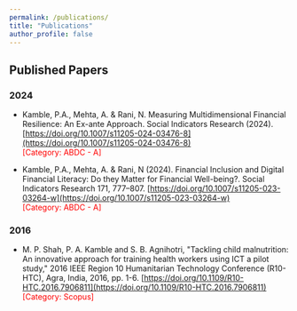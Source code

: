 ```yaml
---
permalink: /publications/
title: "Publications"
author_profile: false
---
```


## Published Papers

### 2024
- Kamble, P.A., Mehta, A. & Rani, N. Measuring Multidimensional Financial Resilience: An Ex-ante Approach. Social Indicators Research (2024). [https://doi.org/10.1007/s11205-024-03476-8](https://doi.org/10.1007/s11205-024-03476-8) \
<span style="color: red">[Category: ABDC - A]</span>

- Kamble, P.A., Mehta, A. & Rani, N (2024). Financial Inclusion and Digital Financial Literacy: Do they Matter for Financial Well-being?. Social Indicators Research 171, 777–807. [https://doi.org/10.1007/s11205-023-03264-w](https://doi.org/10.1007/s11205-023-03264-w) \
<span style="color: red">[Category: ABDC - A]</span>

### 2016 

- M. P. Shah, P. A. Kamble and S. B. Agnihotri, "Tackling child malnutrition: An innovative approach for training health workers using ICT a pilot study," 2016 IEEE Region 10 Humanitarian Technology Conference (R10-HTC), Agra, India, 2016, pp. 1-6. [https://doi.org/10.1109/R10-HTC.2016.7906811](https://doi.org/10.1109/R10-HTC.2016.7906811) \
<span style="color: red">[Category: Scopus]</span>



